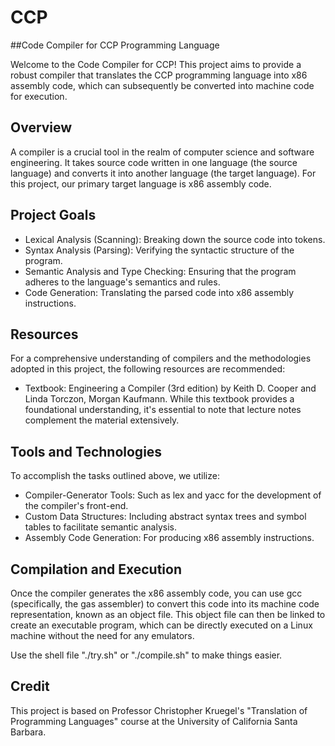 # CCP

##Code Compiler for CCP Programming Language

Welcome to the Code Compiler for CCP! This project aims to provide a robust compiler that translates the CCP programming language into x86 assembly code, which can subsequently be converted into machine code for execution.

## Overview

A compiler is a crucial tool in the realm of computer science and software engineering. It takes source code written in one language (the source language) and converts it into another language (the target language). For this project, our primary target language is x86 assembly code.

## Project Goals

- Lexical Analysis (Scanning): Breaking down the source code into tokens.
- Syntax Analysis (Parsing): Verifying the syntactic structure of the program.
- Semantic Analysis and Type Checking: Ensuring that the program adheres to the language's semantics and rules.
- Code Generation: Translating the parsed code into x86 assembly instructions.

## Resources

For a comprehensive understanding of compilers and the methodologies adopted in this project, the following resources are recommended:

- Textbook: Engineering a Compiler (3rd edition) by Keith D. Cooper and Linda Torczon, Morgan Kaufmann. While this textbook provides a foundational understanding, it's essential to note that lecture notes complement the material extensively.

## Tools and Technologies

To accomplish the tasks outlined above, we utilize:

- Compiler-Generator Tools: Such as lex and yacc for the development of the compiler's front-end.
- Custom Data Structures: Including abstract syntax trees and symbol tables to facilitate semantic analysis.
- Assembly Code Generation: For producing x86 assembly instructions.

## Compilation and Execution

Once the compiler generates the x86 assembly code, you can use gcc (specifically, the gas assembler) to convert this code into its machine code representation, known as an object file. This object file can then be linked to create an executable program, which can be directly executed on a Linux machine without the need for any emulators.

Use the shell file "./try.sh" or "./compile.sh" to make things easier.

## Credit

This project is based on Professor Christopher Kruegel's "Translation of Programming Languages" course at the University of California Santa Barbara.
